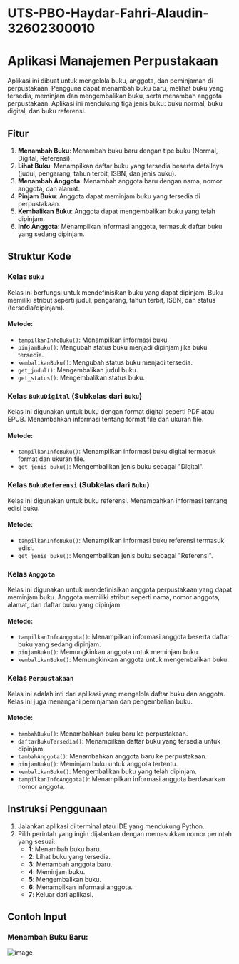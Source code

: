 # UTS-PBO-Haydar-Fahri-Alaudin-32602300010
# Aplikasi Manajemen Perpustakaan

Aplikasi ini dibuat untuk mengelola buku, anggota, dan peminjaman di perpustakaan. Pengguna dapat menambah buku baru, melihat buku yang tersedia, meminjam dan mengembalikan buku, serta menambah anggota perpustakaan. Aplikasi ini mendukung tiga jenis buku: buku normal, buku digital, dan buku referensi.

## Fitur
1. **Menambah Buku**: Menambah buku baru dengan tipe buku (Normal, Digital, Referensi).
2. **Lihat Buku**: Menampilkan daftar buku yang tersedia beserta detailnya (judul, pengarang, tahun terbit, ISBN, dan jenis buku).
3. **Menambah Anggota**: Menambah anggota baru dengan nama, nomor anggota, dan alamat.
4. **Pinjam Buku**: Anggota dapat meminjam buku yang tersedia di perpustakaan.
5. **Kembalikan Buku**: Anggota dapat mengembalikan buku yang telah dipinjam.
6. **Info Anggota**: Menampilkan informasi anggota, termasuk daftar buku yang sedang dipinjam.

## Struktur Kode

### Kelas `Buku`
Kelas ini berfungsi untuk mendefinisikan buku yang dapat dipinjam. Buku memiliki atribut seperti judul, pengarang, tahun terbit, ISBN, dan status (tersedia/dipinjam).

#### Metode:
- `tampilkanInfoBuku()`: Menampilkan informasi buku.
- `pinjamBuku()`: Mengubah status buku menjadi dipinjam jika buku tersedia.
- `kembalikanBuku()`: Mengubah status buku menjadi tersedia.
- `get_judul()`: Mengembalikan judul buku.
- `get_status()`: Mengembalikan status buku.

### Kelas `BukuDigital` (Subkelas dari `Buku`)
Kelas ini digunakan untuk buku dengan format digital seperti PDF atau EPUB. Menambahkan informasi tentang format file dan ukuran file.

#### Metode:
- `tampilkanInfoBuku()`: Menampilkan informasi buku digital termasuk format dan ukuran file.
- `get_jenis_buku()`: Mengembalikan jenis buku sebagai "Digital".

### Kelas `BukuReferensi` (Subkelas dari `Buku`)
Kelas ini digunakan untuk buku referensi. Menambahkan informasi tentang edisi buku.

#### Metode:
- `tampilkanInfoBuku()`: Menampilkan informasi buku referensi termasuk edisi.
- `get_jenis_buku()`: Mengembalikan jenis buku sebagai "Referensi".

### Kelas `Anggota`
Kelas ini digunakan untuk mendefinisikan anggota perpustakaan yang dapat meminjam buku. Anggota memiliki atribut seperti nama, nomor anggota, alamat, dan daftar buku yang dipinjam.

#### Metode:
- `tampilkanInfoAnggota()`: Menampilkan informasi anggota beserta daftar buku yang sedang dipinjam.
- `pinjamBuku()`: Memungkinkan anggota untuk meminjam buku.
- `kembalikanBuku()`: Memungkinkan anggota untuk mengembalikan buku.

### Kelas `Perpustakaan`
Kelas ini adalah inti dari aplikasi yang mengelola daftar buku dan anggota. Kelas ini juga menangani peminjaman dan pengembalian buku.

#### Metode:
- `tambahBuku()`: Menambahkan buku baru ke perpustakaan.
- `daftarBukuTersedia()`: Menampilkan daftar buku yang tersedia untuk dipinjam.
- `tambahAnggota()`: Menambahkan anggota baru ke perpustakaan.
- `pinjamBuku()`: Meminjam buku untuk anggota tertentu.
- `kembalikanBuku()`: Mengembalikan buku yang telah dipinjam.
- `tampilkanInfoAnggota()`: Menampilkan informasi anggota berdasarkan nomor anggota.

## Instruksi Penggunaan

1. Jalankan aplikasi di terminal atau IDE yang mendukung Python.
2. Pilih perintah yang ingin dijalankan dengan memasukkan nomor perintah yang sesuai:
    - **1**: Menambah buku baru.
    - **2**: Lihat buku yang tersedia.
    - **3**: Menambah anggota baru.
    - **4**: Meminjam buku.
    - **5**: Mengembalikan buku.
    - **6**: Menampilkan informasi anggota.
    - **7**: Keluar dari aplikasi.

## Contoh Input

### Menambah Buku Baru:
![image](https://github.com/user-attachments/assets/de6de281-b03b-4818-b083-b3d860cc9ecd)

